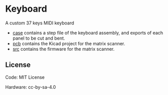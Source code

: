 # Keyboard

A custom 37 keys MIDI keyboard

- [case](./case/) contains a step file of the keyboard assembly, and exports of each panel to be cut and bent.
- [pcb](./pcb/) contains the Kicad project for the matrix scanner.
- [src](./src/) contains the firmware for the matrix scanner.

## License

Code: MIT License

Hardware: cc-by-sa-4.0
